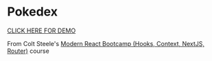 # Pokedex

[CLICK HERE FOR DEMO](#)

From Colt Steele's [Modern React Bootcamp (Hooks, Context, NextJS, Router)](https://www.udemy.com/modern-react-bootcamp/) course
